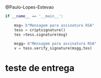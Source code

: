 @Paulo-Lopes-Estevao

``` Python
if __name__ == '__main__':
    
    msg= b"Mensagem para assinatura RSA"
    tess = criptsignature()
    tes =tess.signature(msg)
    
    msgg= b"Mensagem para assinatura RSA"
    v = tess.verify_signature(msgg,tes)
```
# teste de entrega